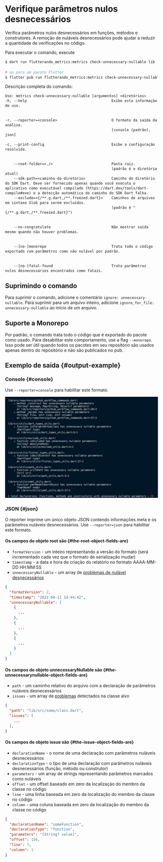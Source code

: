 # Verifique parâmetros nulos desnecessários

Verifica parâmetros nulos desnecessários em funções, métodos e construtores. A remoção de nuláveis ​​desnecessários pode ajudar a reduzir a quantidade de verificações no código.

Para executar o comando, execute

```sh
$ dart run flutterando_metrics:metrics check-unnecessary-nullable lib

# ou para um pacote Flutter
$ flutter pub run flutterando_metrics:metrics check-unnecessary-nullable lib
```

Descrição completa do comando:

```text
Uso: metrics check-unnecessary-nullable [argumentos] <diretórios>
-h, --help                                       Exibe esta informação de uso.


-r, --reporter=<console>                         O formato da saída da análise.
                                                 [console (padrão), json]

-c, --print-config                               Exibe a configuração resolvida.


    --root-folder=<./>                           Pasta raiz.
                                                 (padrão é o diretório atual)
    --sdk-path=<caminho-do-diretório>            Caminho do diretório do SDK Dart. Deve ser fornecido apenas quando você executa o aplicativo como executável compilado (https://dart.dev/tools/dart-compile#exe) e a detecção automática do caminho do SDK Dart falha.
    --exclude=<{/**.g.dart,/**.freezed.dart}>    Caminhos de arquivos em sintaxe Glob para serem excluídos.
                                                 (padrão é "{/**.g.dart,/**.freezed.dart}")


    --no-congratulate                            Não mostrar saída mesmo quando não houver problemas.


    --[no-]monorepo                              Trata todo o código exportado com parâmetros como não nulável por padrão.


    --[no-]fatal-found                           Trata parâmetros nulos desnecessários encontrados como fatais.
```

## Suprimindo o comando

Para suprimir o comando, adicione o comentário `ignore: unnecessary-nullable`. Para suprimir para um arquivo inteiro, adicione `ignore_for_file: unnecessary-nullable` ao início de um arquivo.

## Suporte a Monorepo

Por padrão, o comando trata todo o código que é exportado do pacote como usado. Para desabilitar este comportamento, use a flag `--monorepo`. Isso pode ser útil quando todos os pacotes em seu repositório são usados apenas dentro do repositório e não são publicados no pub.

## Exemplo de saída {#output-example}

### Console {#console}

Use `--reporter=console` para habilitar este formato.

![Console](../../../../../static/img/unnecessary-nullable-console-report.png)

### JSON {#json}

O repórter imprime um único objeto JSON contendo informações meta e os parâmetros nuláveis ​​desnecessários. Use `--reporter=json` para habilitar este formato.

#### Os campos do objeto **root** são {#the-root-object-fields-are}

- `formatVersion` - um inteiro representando a versão do formato (será incrementado cada vez que o formato de serialização mudar)
- `timestamp` - a data e hora de criação do relatório no formato AAAA-MM-DD HH:MM:SS
- `unnecessaryNullable` - um array de [problemas de nulável desnecessários](#the-unnecessarynullable-object-fields-are)

```JSON
{
  "formatVersion": 2,
  "timestamp": "2021-04-11 14:44:42",
  "unnecessaryNullable": [
    {
      ...
    },
    {
      ...
    },
    {
      ...
    }
  ]
}
```

#### Os campos do objeto **unnecessaryNullable** são {#the-unnecessarynullable-object-fields-are}

- `path` - um caminho relativo do arquivo com a declaração de parâmetros nuláveis ​​desnecessários
- `issues` - um array de [problemas](#the-issue-object-fields-are) detectados na classe alvo

```JSON
{
  "path": "lib/src/some/class.dart",
  "issues": [
    ...
  ],
}
```

#### Os campos do objeto **issue** são {#the-issue-object-fields-are}

- `declarationName` - o nome de uma declaração com parâmetros nuláveis ​​desnecessários
- `declarationType` - o tipo de uma declaração com parâmetros nuláveis ​​desnecessários (função, método ou construtor)
- `parameters` - um array de strings representando parâmetros marcados como nuláveis
- `offset` - um offset baseado em zero da localização do membro da classe no código
- `line` - uma linha baseada em zero da localização do membro da classe no código
- `column` - uma coluna baseada em zero da localização do membro da classe no código

```JSON
{
  "declarationName": "someFunction",
  "declarationType": "function",
  "parameters": "[String? value]",
  "offset": 156,
  "line": 7,
  "column": 1
}
```
